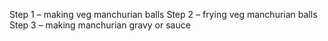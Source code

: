 Step 1 – making veg manchurian balls
Step 2 – frying veg manchurian balls
Step 3 – making manchurian gravy or sauce